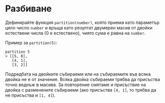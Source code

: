 # Разбиване

Дефинирайте функция `partition(number)`, която приема като параметър цяло число
`number` и връща като резултат двумерен масив от двойки естествени числа (0 е
естествено), чиято сума е равна на `number`.

Пример за `partition(5)`:

    partition 5
    > [[5, 0],
       [4, 1],
       [3, 2]]

Подредбата на двойките събираеми или на събираемите във всяка двойка не е от
значение. Всяка двойка събираеми трябва да присъства точно веднъж в масива. За
повторение смятаме и присъствие на двойка с разменените събираеми (ако
присъства `[4, 1]`, то трябва да не присъства и `[1, 4]`).
